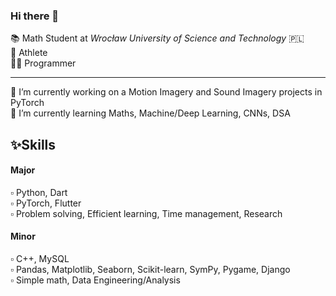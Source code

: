 ### Hi there 👋

  📚 Math Student at <i>Wrocław University of Science and Technology</i> 🇵🇱 <br>
  💪 Athlete <br>
  👨‍💻 Programmer <br>

<hr>
  🔭 I’m currently working on a Motion Imagery and Sound Imagery projects in PyTorch <br>
  🌱 I’m currently learning Maths, Machine/Deep Learning, CNNs, DSA <br>

<h2>✨Skills</h2>

<h4>Major</h4>
▫️ Python, Dart <br>
▫️ PyTorch, Flutter <br>
▫️ Problem solving, Efficient learning, Time management, Research <br>

<h4>Minor</h4>
▫️ C++, MySQL <br>
▫️ Pandas, Matplotlib, Seaborn, Scikit-learn, SymPy, Pygame, Django <br>
▫️ Simple math, Data Engineering/Analysis <br>

<!--
**kacper-daniel/kacper-daniel** is a ✨ _special_ ✨ repository because its `README.md` (this file) appears on your GitHub profile.

Here are some ideas to get you started:

- 🔭 I’m currently working on ...
- 🌱 I’m currently learning ...
- 👯 I’m looking to collaborate on ...
- 🤔 I’m looking for help with ...
- 💬 Ask me about ...
- 📫 How to reach me: ...
- 😄 Pronouns: ...
- ⚡ Fun fact: ...
-->
